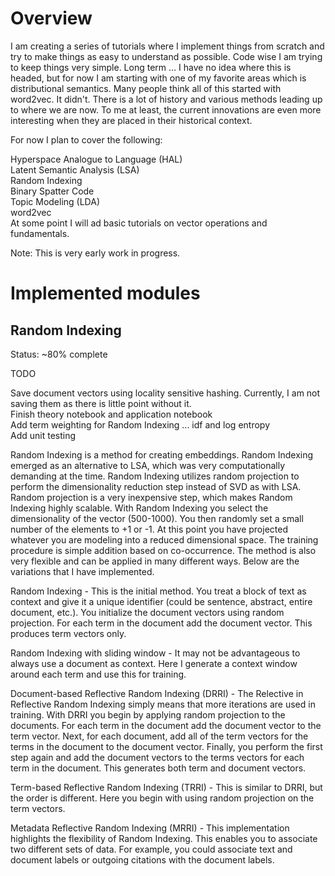 # Overview

I am creating a series of tutorials where I implement things from scratch and try to make things as easy to understand as possible. Code wise I am trying to keep things very simple. Long term ... I have no idea where this is headed, but for now I am starting with one of my favorite areas which is distributional semantics. Many people think all of this started with word2vec. It didn't. There is a lot of history and various methods leading up to where we are now. To me at least, the current innovations are even more interesting when they are placed in their historical context.

For now I plan to cover the following:

Hyperspace Analogue to Language (HAL)<br/>
Latent Semantic Analysis (LSA)<br/>
Random Indexing<br/>
Binary Spatter Code<br/>
Topic Modeling (LDA)<br/>
word2vec<br/>
At some point I will ad basic tutorials on vector operations and fundamentals.

Note: This is very early work in progress.

# Implemented modules

## Random Indexing

Status: ~80% complete

TODO

Save document vectors using locality sensitive hashing. Currently, I am not saving them as there is little point without it.<br/>
Finish theory notebook and application notebook<br/>
Add term weighting for Random Indexing ... idf and log entropy<br/>
Add unit testing

Random Indexing is a method for creating embeddings. Random Indexing emerged as an alternative to LSA, which was very computationally demanding at the time. Random Indexing utilizes random projection to perform the dimensionality reduction step instead of SVD as with LSA. Random projection is a very inexpensive step, which makes Random Indexing highly scalable. With Random Indexing you select the dimensionality of the vector (500-1000). You then randomly set a small number of the elements to +1 or -1. At this point you have projected whatever you are modeling into a reduced dimensional space. The training procedure is simple addition based on co-occurrence. The method is also very flexible and can be applied in many different ways. Below are the variations that I have implemented.

Random Indexing - This is the initial method. You treat a block of text as context and give it a unique identifier (could be sentence, abstract, entire document, etc.). You initialize the document vectors using random projection. For each term in the document add the document vector. This produces term vectors only.

Random Indexing with sliding window - It may not be advantageous to always use a document as context. Here I generate a context window around each term and use this for training.

Document-based Reflective Random Indexing (DRRI) - The Relective in Reflective Random Indexing simply means that more iterations are used in training. With DRRI you begin by applying random projection to the documents. For each term in the document add the document vector to the term vector. Next, for each document, add all of the term vectors for the terms in the document to the document vector. Finally, you perform the first step again and add the document vectors to the terms vectors for each term in the document. This generates both term and document vectors.

Term-based Reflective Random Indexing (TRRI) - This is similar to DRRI, but the order is different. Here you begin with using random projection on the term vectors.

Metadata Reflective Random Indexing (MRRI) - This implementation highlights the flexibility of Random Indexing. This enables you to associate two different sets of data. For example, you could associate text and document labels or outgoing citations with the document labels.
